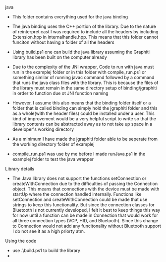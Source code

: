 java

- This folder contains everything used for the java binding

- The java binding uses the C++ portion of the library. Due to the nature of reinterpret cast I was required to include all the headers by including Extension.hpp in internalhandle.hpp. This means that this folder cannot funciton without having a folder of all the headers

- Using build.ps1 one can build the java library assuming the Graphiti library has been built on the computer already

- Due to the complexity of the JNI wrapper, Code to run with java must run in the examplej folder or in this folder with compile_run.ps1 or something similar of running javac command followed by a command that runs the java class files with the library. This is because the files of the library must remain in the same directory setup of binding/jgraphiti in order to function due ot JNI function naming

- However, I assume this also means that the binding folder itself or a folder that is called binding can simply hold the jgraphiti folder and this as a whole(with the header files) could be installed under a user. This kind of improvement would be a very helpful script to write so that the library contents can be abstracted away as to not take up space in a developer's working directory

- As a minimum I have made the jgraphiti folder able to be seperate from the working directory folder of examplej

- compile_run.ps1 was use by me before I made runJava.ps1 in the examplej folder to test the java wrapper

Library details
- The Java library does not support the functions setConnection or createWithConnection due to the difficulties of passing the Connection object. This means that connections with the device must be made with startUp where the connection handled internally. Functions like setConnection and createWithConnection could be made that use strings to keep this functionality. But since the connection classes for  Bluetooth is not currently developed, I felt it best to keep things this way for now until a function can be made in Connection that would work for all three connection types (VCP, HID, and Bluetooth). Since this change to Connection would not add any funcitonality without Bluetooth support I do not see it as a high priorty atm.

Using the code
- use .\build.ps1 to build the library
- 